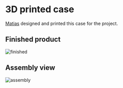 # 3D printed case
[Matias](https://instagram.com/punch.efi) designed and printed this case for the project.

## Finished product
![finished](https://raw.githubusercontent.com/reynico/arduino-wardriving/master/printed_case/finished.jpg)

## Assembly view
![assembly](https://raw.githubusercontent.com/reynico/arduino-wardriving/master/printed_case/assembly.jpg)
